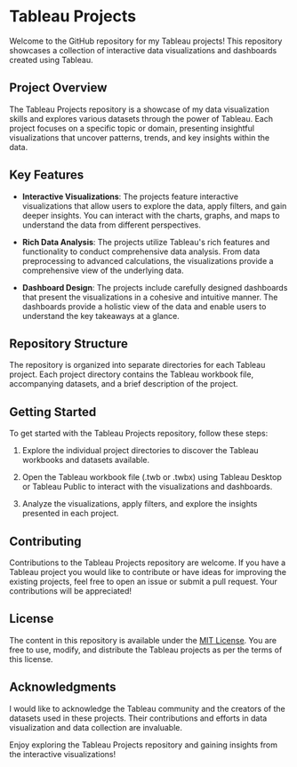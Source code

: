 # Tableau Projects

Welcome to the GitHub repository for my Tableau projects! This repository showcases a collection of interactive data visualizations and dashboards created using Tableau.

## Project Overview

The Tableau Projects repository is a showcase of my data visualization skills and explores various datasets through the power of Tableau. Each project focuses on a specific topic or domain, presenting insightful visualizations that uncover patterns, trends, and key insights within the data.

## Key Features

- **Interactive Visualizations**: The projects feature interactive visualizations that allow users to explore the data, apply filters, and gain deeper insights. You can interact with the charts, graphs, and maps to understand the data from different perspectives.

- **Rich Data Analysis**: The projects utilize Tableau's rich features and functionality to conduct comprehensive data analysis. From data preprocessing to advanced calculations, the visualizations provide a comprehensive view of the underlying data.

- **Dashboard Design**: The projects include carefully designed dashboards that present the visualizations in a cohesive and intuitive manner. The dashboards provide a holistic view of the data and enable users to understand the key takeaways at a glance.

## Repository Structure

The repository is organized into separate directories for each Tableau project. Each project directory contains the Tableau workbook file, accompanying datasets, and a brief description of the project.

## Getting Started

To get started with the Tableau Projects repository, follow these steps:

1. Explore the individual project directories to discover the Tableau workbooks and datasets available.

2. Open the Tableau workbook file (.twb or .twbx) using Tableau Desktop or Tableau Public to interact with the visualizations and dashboards.

3. Analyze the visualizations, apply filters, and explore the insights presented in each project.

## Contributing

Contributions to the Tableau Projects repository are welcome. If you have a Tableau project you would like to contribute or have ideas for improving the existing projects, feel free to open an issue or submit a pull request. Your contributions will be appreciated!

## License

The content in this repository is available under the [MIT License](https://opensource.org/licenses/MIT). You are free to use, modify, and distribute the Tableau projects as per the terms of this license.

## Acknowledgments

I would like to acknowledge the Tableau community and the creators of the datasets used in these projects. Their contributions and efforts in data visualization and data collection are invaluable.

Enjoy exploring the Tableau Projects repository and gaining insights from the interactive visualizations!
